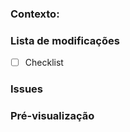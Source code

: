 <!-- IMPORTANTE: Por favor, não esqueça de assinar este PR e adicionar os reviewers e remova os itens que não estiver usando. -->

### Contexto:
<!-- Explique o porquê este PR está sendo aberto -->

### Lista de modificações
<!-- Liste com um check-list todas as modificações que este PR faz -->
- [ ] Checklist

### Issues
<!-- Liste a(as) issue(es) que correspondem a este PR -->
<!-- [#numeroDaIssue](link da issue) -->


### Pré-visualização
<!-- Envie, se houver, uma previa de como ficou o layout modificado/inserido após este PR -->

<!-- REMOVA OS ITENS QUE NÃO ESTIVER USANDO. -->
